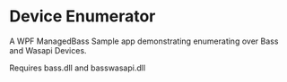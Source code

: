 # Device Enumerator

A WPF ManagedBass Sample app demonstrating enumerating over Bass and Wasapi Devices.

Requires bass.dll and basswasapi.dll